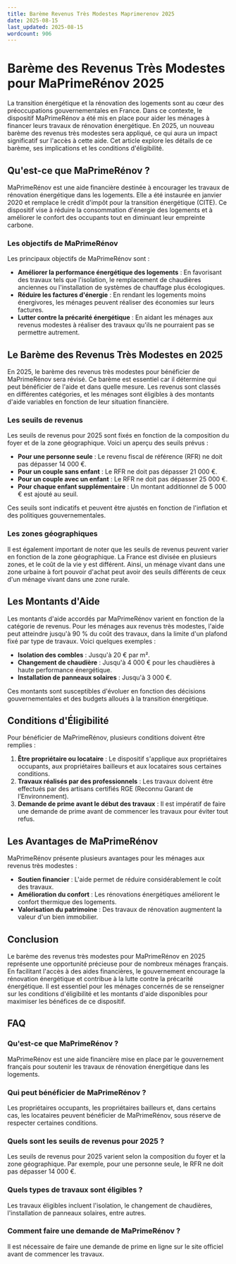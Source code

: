 ```yaml
---
title: Barème Revenus Très Modestes Maprimerenov 2025
date: 2025-08-15
last_updated: 2025-08-15
wordcount: 906
---
```


# Barème des Revenus Très Modestes pour MaPrimeRénov 2025

La transition énergétique et la rénovation des logements sont au cœur des préoccupations gouvernementales en France. Dans ce contexte, le dispositif MaPrimeRénov a été mis en place pour aider les ménages à financer leurs travaux de rénovation énergétique. En 2025, un nouveau barème des revenus très modestes sera appliqué, ce qui aura un impact significatif sur l'accès à cette aide. Cet article explore les détails de ce barème, ses implications et les conditions d'éligibilité.

## Qu'est-ce que MaPrimeRénov ?

MaPrimeRénov est une aide financière destinée à encourager les travaux de rénovation énergétique dans les logements. Elle a été instaurée en janvier 2020 et remplace le crédit d'impôt pour la transition énergétique (CITE). Ce dispositif vise à réduire la consommation d'énergie des logements et à améliorer le confort des occupants tout en diminuant leur empreinte carbone.

### Les objectifs de MaPrimeRénov

Les principaux objectifs de MaPrimeRénov sont :

- **Améliorer la performance énergétique des logements** : En favorisant des travaux tels que l'isolation, le remplacement de chaudières anciennes ou l'installation de systèmes de chauffage plus écologiques.
- **Réduire les factures d'énergie** : En rendant les logements moins énergivores, les ménages peuvent réaliser des économies sur leurs factures.
- **Lutter contre la précarité énergétique** : En aidant les ménages aux revenus modestes à réaliser des travaux qu'ils ne pourraient pas se permettre autrement.

## Le Barème des Revenus Très Modestes en 2025

En 2025, le barème des revenus très modestes pour bénéficier de MaPrimeRénov sera révisé. Ce barème est essentiel car il détermine qui peut bénéficier de l'aide et dans quelle mesure. Les revenus sont classés en différentes catégories, et les ménages sont éligibles à des montants d'aide variables en fonction de leur situation financière.

### Les seuils de revenus

Les seuils de revenus pour 2025 sont fixés en fonction de la composition du foyer et de la zone géographique. Voici un aperçu des seuils prévus :

- **Pour une personne seule** : Le revenu fiscal de référence (RFR) ne doit pas dépasser 14 000 €.
- **Pour un couple sans enfant** : Le RFR ne doit pas dépasser 21 000 €.
- **Pour un couple avec un enfant** : Le RFR ne doit pas dépasser 25 000 €.
- **Pour chaque enfant supplémentaire** : Un montant additionnel de 5 000 € est ajouté au seuil.

Ces seuils sont indicatifs et peuvent être ajustés en fonction de l'inflation et des politiques gouvernementales.

### Les zones géographiques

Il est également important de noter que les seuils de revenus peuvent varier en fonction de la zone géographique. La France est divisée en plusieurs zones, et le coût de la vie y est différent. Ainsi, un ménage vivant dans une zone urbaine à fort pouvoir d'achat peut avoir des seuils différents de ceux d'un ménage vivant dans une zone rurale.

## Les Montants d'Aide

Les montants d'aide accordés par MaPrimeRénov varient en fonction de la catégorie de revenus. Pour les ménages aux revenus très modestes, l'aide peut atteindre jusqu'à 90 % du coût des travaux, dans la limite d'un plafond fixé par type de travaux. Voici quelques exemples :

- **Isolation des combles** : Jusqu'à 20 € par m².
- **Changement de chaudière** : Jusqu'à 4 000 € pour les chaudières à haute performance énergétique.
- **Installation de panneaux solaires** : Jusqu'à 3 000 €.

Ces montants sont susceptibles d'évoluer en fonction des décisions gouvernementales et des budgets alloués à la transition énergétique.

## Conditions d'Éligibilité

Pour bénéficier de MaPrimeRénov, plusieurs conditions doivent être remplies :

1. **Être propriétaire ou locataire** : Le dispositif s'applique aux propriétaires occupants, aux propriétaires bailleurs et aux locataires sous certaines conditions.
2. **Travaux réalisés par des professionnels** : Les travaux doivent être effectués par des artisans certifiés RGE (Reconnu Garant de l’Environnement).
3. **Demande de prime avant le début des travaux** : Il est impératif de faire une demande de prime avant de commencer les travaux pour éviter tout refus.

## Les Avantages de MaPrimeRénov

MaPrimeRénov présente plusieurs avantages pour les ménages aux revenus très modestes :

- **Soutien financier** : L'aide permet de réduire considérablement le coût des travaux.
- **Amélioration du confort** : Les rénovations énergétiques améliorent le confort thermique des logements.
- **Valorisation du patrimoine** : Des travaux de rénovation augmentent la valeur d'un bien immobilier.

## Conclusion

Le barème des revenus très modestes pour MaPrimeRénov en 2025 représente une opportunité précieuse pour de nombreux ménages français. En facilitant l'accès à des aides financières, le gouvernement encourage la rénovation énergétique et contribue à la lutte contre la précarité énergétique. Il est essentiel pour les ménages concernés de se renseigner sur les conditions d'éligibilité et les montants d'aide disponibles pour maximiser les bénéfices de ce dispositif.

## FAQ

### Qu'est-ce que MaPrimeRénov ?

MaPrimeRénov est une aide financière mise en place par le gouvernement français pour soutenir les travaux de rénovation énergétique dans les logements.

### Qui peut bénéficier de MaPrimeRénov ?

Les propriétaires occupants, les propriétaires bailleurs et, dans certains cas, les locataires peuvent bénéficier de MaPrimeRénov, sous réserve de respecter certaines conditions.

### Quels sont les seuils de revenus pour 2025 ?

Les seuils de revenus pour 2025 varient selon la composition du foyer et la zone géographique. Par exemple, pour une personne seule, le RFR ne doit pas dépasser 14 000 €.

### Quels types de travaux sont éligibles ?

Les travaux éligibles incluent l'isolation, le changement de chaudières, l'installation de panneaux solaires, entre autres.

### Comment faire une demande de MaPrimeRénov ?

Il est nécessaire de faire une demande de prime en ligne sur le site officiel avant de commencer les travaux.